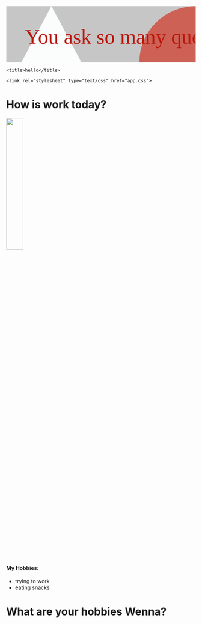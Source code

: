 <html>
<head>
	
  <svg width="100%" height="100%">
    <rect width="100%" height="100%" fill="#c6c6c6" />
    <circle cx="100%" cy="100%" r="150" fill="#CD6155"/>
    <polygon points="120,0 240,225 0,225" fill="#FBFCFC"/>
    <text x="50" y="100" font-family="Verdana" font-size="55"
          fill="#ba160c">
           You ask so many questions
    </text>
	
  </svg>
  
	<title>hello</title>

	<link rel="stylesheet" type="text/css" href="app.css">

<!-- 	<style type="text/css">
/*		selector {
			property: value;
		}*/

		h1{
			color: red;
		}

		li {
			color: orange;
		}
	</style> -->
</head>
<body>
<h1>How is work today?</h1>

<img src="https://lh3.googleusercontent.com/fjbO-MhSiUFFUIGFbuusGFSFClWv1B65Mymo_1dYmEqhmzfrTsk6luDz5U1lmNWxdELQfBjuF-97IKqT8cjFe03GE757Grzn2W48azaqTlFtadcGiBlapKWWgl4CbEprd_eh5D8nfU-DkfUZYzZlpRdvfiYLkSSftrIxlwFXkrB79zE--MqlQq2VhxF1_NIZf85S3q5U-FUk4Ek7_reoXaqgiGYq_aVAAkxJaAoCdFl2zNTm1dw0Z24K_i9PYZiFGLt5S-_4aI_lIrr1uq1sJ7slWqpW1LWMpyDKbnxEnEpN1fGWYPuP0jQRCjNJXhnEfBnmyRzMxqK9VKP2dHg26__dwMx-jGR8lZ4amJl4VoKtO1pbluYKqTpx4coqCw2W1jLqVHhOTI_KSmABueiawWiVpHbTP727v6tKAFo29dcYGQbEbaGrrArbZkjofZo5P8kGYo-8pJSDgvJfWwlYEW4nWB-R6lAxzJkHjVfWxv_eYbQKz1xPvN0Hugh_KbzQ-JIbDMFRXnQVkCRYV11c1v47oif0_tzrtuckHjrSrEzPKXxpE-f1b5zCAuyHBrYF2aBXMKoUgjegc3QgKA26Dh30LyMj4PKxLXwcs6sxPp5FcJZMogLyp7-FP6jwNIKM6PeW5gt59-EOgnjv0ZC8ZCYfOgDtE6b2=w858-h1084-no" style="width:30%;height:30%;">

<h4>My Hobbies:</h4>
<ul>
	<li>trying to work</li>
	<li>eating snacks</li>
</ul>

<h1>What are your hobbies Wenna?</h1>

</body>
</html>
